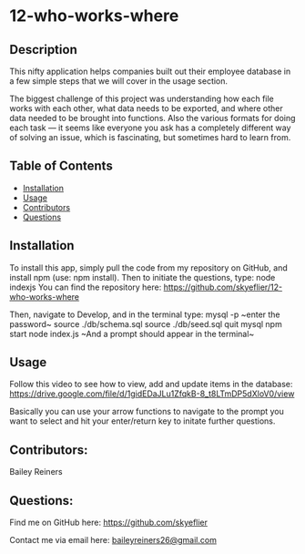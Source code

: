 # 12-who-works-where

## Description

This nifty application helps companies built out their employee database in a few simple steps that we will cover in the usage section. 

The biggest challenge of this project was understanding how each file works with each other, what data needs to be exported, and where other data needed to be brought into functions. Also the various formats for doing each task — it seems like everyone you ask has a completely different way of solving an issue, which is fascinating, but sometimes hard to learn from. 

## Table of Contents

- [Installation](#installation)
- [Usage](#usage)
- [Contributors](#contributors)
- [Questions](#questions)

## Installation

To install this app, simply pull the code from my repository on GitHub, and install npm (use: npm install). Then to initiate the questions, type: node indexjs You can find the repository here: https://github.com/skyeflier/12-who-works-where 

Then, navigate to Develop, and in the terminal type:
mysql -p
~enter the password~
source ./db/schema.sql 
source ./db/seed.sql 
quit mysql
npm start
node index.js
~And a prompt should appear in the terminal~

## Usage

Follow this video to see how to view, add and update items in the database: https://drive.google.com/file/d/1gidEDaJLu1ZfqkB-8_t8LTmDP5dXloV0/view

Basically you can use your arrow functions to navigate to the prompt you want to select and hit your enter/return key to initate further questions. 

## Contributors:
Bailey Reiners

## Questions:
Find me on GitHub here: https://github.com/skyeflier

Contact me via email here: baileyreiners26@gmail.com